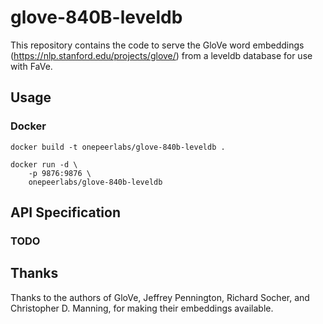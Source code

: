 # glove-840B-leveldb

This repository contains the code to serve the GloVe word embeddings (https://nlp.stanford.edu/projects/glove/) from a leveldb database for use with FaVe.

## Usage

### Docker
```
docker build -t onepeerlabs/glove-840b-leveldb .
```

```
docker run -d \
    -p 9876:9876 \
    onepeerlabs/glove-840b-leveldb
```

## API Specification

### TODO

## Thanks

Thanks to the authors of GloVe, Jeffrey Pennington, Richard Socher, and Christopher D. Manning, for making their embeddings available.